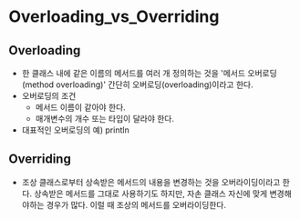 # Overloading_vs_Overriding


## Overloading
* 한 클래스 내에 같은 이름의 메서드를 여러 개 정의하는 것을 '메서드 오버로딩(method overloading)' 간단히 오버로딩(overloading)이라고 한다.
* 오버로딩의 조건
    * 메서드 이름이 같아야 한다.
    * 매개변수의 개수 또는 타입이 달라야 한다.
* 대표적인 오버로딩의 예) println


## Overriding
* 조상 클래스로부터 상속받은 메서드의 내용을 변경하는 것을 오버라이딩이라고 한다. 상속받은 메서드를 그대로 사용하기도 하지만, 자손 클래스 자신에 맞게 변경해야하는 경우가 많다. 이럴 때 조상의 메서드를 오버라이딩한다.
